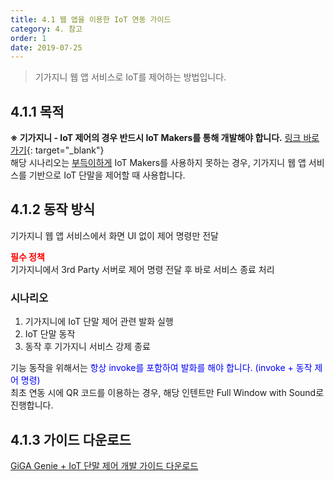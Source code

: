 ```yaml
---
title: 4.1 웹 앱을 이용한 IoT 연동 가이드
category: 4. 참고
order: 1
date: 2019-07-25
---
```


> 기가지니 웹 앱 서비스로 IoT를 제어하는 방법입니다.

## 4.1.1 목적

**※ 기가지니 - IoT 제어의 경우 반드시 IoT Makers를 통해 개발해야 합니다.**  [링크 바로가기](<https://apilink.kt.co.kr/api/menu/apiSvcDetail.do?sysId=IOTMAKERS>){: target="_blank"}  
해당 시나리오는 <u>부득이하게</u> IoT Makers를 사용하지 못하는 경우, 기가지니 웹 앱 서비스를 기반으로 IoT 단말을 제어할 때 사용합니다.

## 4.1.2 동작 방식

기가지니 웹 앱 서비스에서 화면 UI 없이 제어 명령만 전달

**<span style="color:red">필수 정책</span>**  
기가지니에서 3rd Party 서버로 제어 명령 전달 후 바로 서비스 종료 처리

### 시나리오

1. 기가지니에 IoT 단말 제어 관련 발화 실행
2. IoT 단말 동작
3. 동작 후 기가지니 서비스 강제 종료

기능 동작을 위해서는 <span style="color:blue">항상 invoke를 포함하여 발화를 해야 합니다. (invoke + 동작 제어 명령)</span>  
최초 연동 시에 QR 코드를 이용하는 경우, 해당 인텐트만 Full Window with Sound로 진행합니다.

## 4.1.3 가이드 다운로드

[GiGA Genie + IoT 단말 제어 개발 가이드 다운로드](https://docs.google.com/uc?export=download&id=1hitFPcKVAmOheIpV0O1sqV48HVEj15W1)